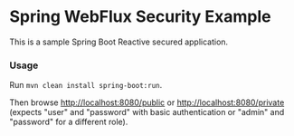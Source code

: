 # Spring WebFlux Security Example

This is a sample Spring Boot Reactive secured application.

### Usage

Run `mvn clean install spring-boot:run`.

Then browse <http://localhost:8080/public> or <http://localhost:8080/private> (expects "user" and "password" with basic authentication or "admin" and "password" for a different role).
